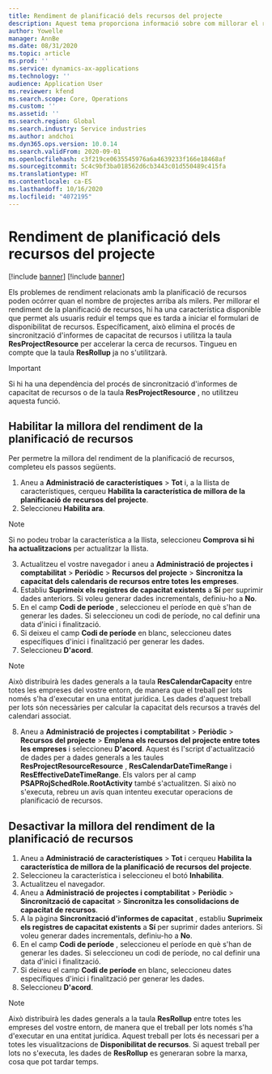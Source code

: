 ```yaml
---
title: Rendiment de planificació dels recursos del projecte
description: Aquest tema proporciona informació sobre com millorar el rendiment de la planificació dels recursos per a un gran nombre de projectes.
author: Yowelle
manager: AnnBe
ms.date: 08/31/2020
ms.topic: article
ms.prod: ''
ms.service: dynamics-ax-applications
ms.technology: ''
audience: Application User
ms.reviewer: kfend
ms.search.scope: Core, Operations
ms.custom: ''
ms.assetid: ''
ms.search.region: Global
ms.search.industry: Service industries
ms.author: andchoi
ms.dyn365.ops.version: 10.0.14
ms.search.validFrom: 2020-09-01
ms.openlocfilehash: c3f219ce0635545976a6a4639233f166e18468af
ms.sourcegitcommit: 5c4c9bf3ba018562d6cb3443c01d550489c415fa
ms.translationtype: HT
ms.contentlocale: ca-ES
ms.lasthandoff: 10/16/2020
ms.locfileid: "4072195"
---
```

# <a name="project-resource-scheduling-performance"></a>Rendiment de planificació dels recursos del projecte

[!include [banner](../includes/banner.md)]
[!include [banner](../includes/preview-banner.md)]


Els problemes de rendiment relacionats amb la planificació de recursos poden ocórrer quan el nombre de projectes arriba als milers. Per millorar el rendiment de la planificació de recursos, hi ha una característica disponible que permet als usuaris reduir el temps que es tarda a iniciar el formulari de disponibilitat de recursos. Específicament, això elimina el procés de sincronització d'informes de capacitat de recursos i utilitza la taula **ResProjectResource** per accelerar la cerca de recursos. Tingueu en compte que la taula **ResRollup** ja no s'utilitzarà.

> [!IMPORTANT]
> Si hi ha una dependència del procés de sincronització d'informes de capacitat de recursos o de la taula **ResProjectResource** , no utilitzeu aquesta funció.

## <a name="enable-resource-scheduling-performance-enhancement"></a>Habilitar la millora del rendiment de la planificació de recursos
Per permetre la millora del rendiment de la planificació de recursos, completeu els passos següents.

1. Aneu a **Administració de característiques** > **Tot** i, a la llista de característiques, cerqueu **Habilita la característica de millora de la planificació de recursos del projecte**.
2. Seleccioneu **Habilita ara**.

> [!NOTE]
> Si no podeu trobar la característica a la llista, seleccioneu **Comprova si hi ha actualitzacions** per actualitzar la llista.

3. Actualitzeu el vostre navegador i aneu a **Administració de projectes i comptabilitat** > **Periòdic** > **Recursos del projecte** > **Sincronitza la capacitat dels calendaris de recursos entre totes les empreses**.
4. Establiu **Suprimeix els registres de capacitat existents** a **Sí** per suprimir dades anteriors. Si voleu generar dades incrementals, definiu-ho a **No**.
5. En el camp **Codi de període** , seleccioneu el període en què s'han de generar les dades. Si seleccioneu un codi de període, no cal definir una data d'inici i finalització.
6. Si deixeu el camp **Codi de període** en blanc, seleccioneu dates específiques d'inici i finalització per generar les dades.
7. Seleccioneu **D'acord**.

 > [!NOTE]
 > Això distribuirà les dades generals a la taula **ResCalendarCapacity** entre totes les empreses del vostre entorn, de manera que el treball per lots només s'ha d'executar en una entitat jurídica. Les dades d'aquest treball per lots són necessàries per calcular la capacitat dels recursos a través del calendari associat.

8. Aneu a **Administració de projectes i comptabilitat** > **Periòdic** > **Recursos del projecte** > **Emplena els recursos del projecte entre totes les empreses** i seleccioneu **D'acord**. Aquest és l'script d'actualització de dades per a dades generals a les taules **ResProjectResourceResource** , **ResCalendarDateTimeRange** i **ResEffectiveDateTimeRange**. Els valors per al camp **PSAPRojSchedRole.RootActivity** també s'actualitzen. Si això no s'executa, rebreu un avís quan intenteu executar operacions de planificació de recursos.
 
## <a name="turn-off-resource-scheduling-performance-enhancement"></a>Desactivar la millora del rendiment de la planificació de recursos

1. Aneu a **Administració de característiques** > **Tot** i cerqueu **Habilita la característica de millora de la planificació de recursos del projecte**.
2. Seleccioneu la característica i seleccioneu el botó **Inhabilita**.
3. Actualitzeu el navegador.
4. Aneu a **Administració de projectes i comptabilitat** > **Periòdic** > **Sincronització de capacitat** > **Sincronitza les consolidacions de capacitat de recursos**.
5. A la pàgina **Sincronització d'informes de capacitat** , establiu **Suprimeix els registres de capacitat existents** a **Sí** per suprimir dades anteriors. Si voleu generar dades incrementals, definiu-ho a **No**.
6. En el camp **Codi de període** , seleccioneu el període en què s'han de generar les dades. Si seleccioneu un codi de període, no cal definir una data d'inici i finalització.
7. Si deixeu el camp **Codi de període** en blanc, seleccioneu dates específiques d'inici i finalització per generar les dades.
8. Seleccioneu **D'acord**.

> [!NOTE]
> Això distribuirà les dades generals a la taula **ResRollup** entre totes les empreses del vostre entorn, de manera que el treball per lots només s'ha d'executar en una entitat jurídica. Aquest treball per lots és necessari per a totes les visualitzacions de **Disponibilitat de recursos**. Si aquest treball per lots no s'executa, les dades de **ResRollup** es generaran sobre la marxa, cosa que pot tardar temps.
